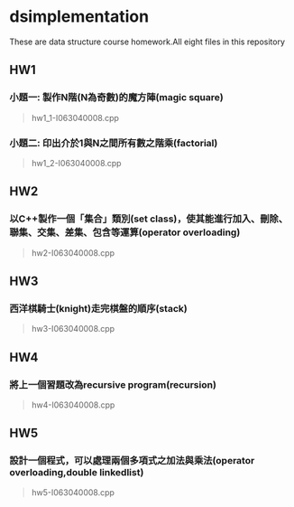 # dsimplementation
These are data structure course homework.All eight files in this repository

## HW1

### 小題一: 製作N階(N為奇數)的魔方陣(magic square)

>hw1_1-I063040008.cpp

### 小題二: 印出介於1與N之間所有數之階乘(factorial)

>hw1_2-I063040008.cpp

## HW2

### 以C++製作一個「集合」類別(set class)，使其能進行加入、刪除、聯集、交集、差集、包含等運算(operator overloading)

>hw2-I063040008.cpp

## HW3

### 西洋棋騎士(knight)走完棋盤的順序(stack)

>hw3-I063040008.cpp

## HW4

### 將上一個習題改為recursive program(recursion)

>hw4-I063040008.cpp

## HW5

### 設計一個程式，可以處理兩個多項式之加法與乘法(operator overloading,double linkedlist)

>hw5-I063040008.cpp
